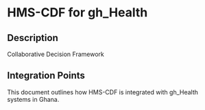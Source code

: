 # HMS-CDF for gh_Health

## Description

Collaborative Decision Framework

## Integration Points

This document outlines how HMS-CDF is integrated with gh_Health systems in Ghana.
